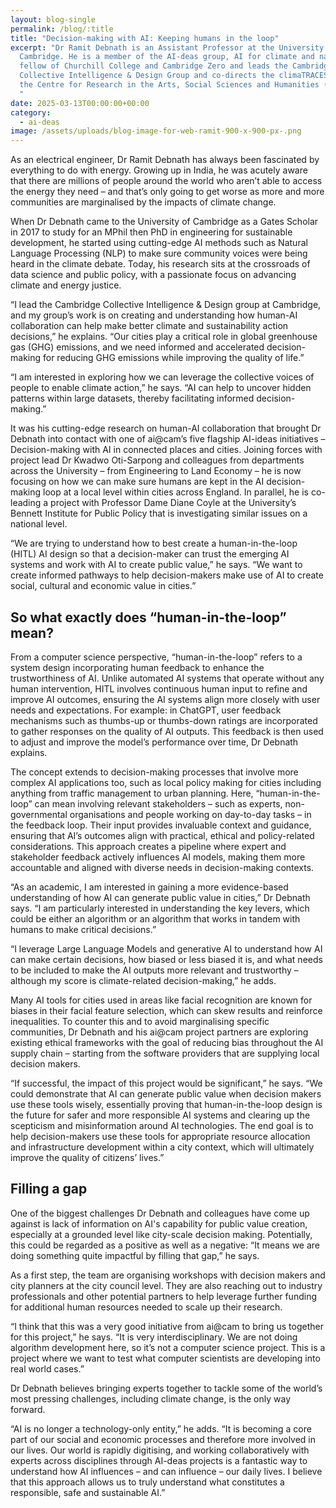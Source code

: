 ```yaml
---
layout: blog-single
permalink: /blog/:title
title: "Decision-making with AI: Keeping humans in the loop"
excerpt: "Dr Ramit Debnath is an Assistant Professor at the University of
  Cambridge. He is a member of the AI-deas group, AI for climate and nature,
  fellow of Churchill College and Cambridge Zero and leads the Cambridge
  Collective Intelligence & Design Group and co-directs the climaTRACES Lab at
  the Centre for Research in the Arts, Social Sciences and Humanities (CRASSH).
  "
date: 2025-03-13T00:00:00+00:00
category:
  - ai-deas
image: /assets/uploads/blog-image-for-web-ramit-900-x-900-px-.png
---
```

As an electrical engineer, Dr Ramit Debnath has always been fascinated by everything to do with energy. Growing up in India, he was acutely aware that there are millions of people around the world who aren’t able to access the energy they need – and that’s only going to get worse as more and more communities are marginalised by the impacts of climate change.

When Dr Debnath came to the University of Cambridge as a Gates Scholar in 2017 to study for an MPhil then PhD in engineering for sustainable development, he started using cutting-edge AI methods such as Natural Language Processing (NLP) to make sure community voices were being heard in the climate debate. Today, his research sits at the crossroads of data science and public policy, with a passionate focus on advancing climate and energy justice.

“I lead the Cambridge Collective Intelligence & Design group at Cambridge, and my group’s work is on creating and understanding how human-AI collaboration can help make better climate and sustainability action decisions,” he explains. “Our cities play a critical role in global greenhouse gas (GHG) emissions, and we need informed and accelerated decision-making for reducing GHG emissions while improving the quality of life.”

“I am interested in exploring how we can leverage the collective voices of people to enable climate action,” he says. “AI can help to uncover hidden patterns within large datasets, thereby facilitating informed decision-making.” 

It was his cutting-edge research on human-AI collaboration that brought Dr Debnath into contact with one of ai@cam’s five flagship AI-ideas initiatives – Decision-making with AI in connected places and cities. Joining forces with project lead Dr Kwadwo Oti-Sarpong and colleagues from departments across the University – from Engineering to Land Economy – he is now focusing on how we can make sure humans are kept in the AI decision-making loop at a local level within cities across England. In parallel, he is co-leading a project with Professor Dame Diane Coyle at the University’s Bennett Institute for Public Policy that is investigating similar issues on a national level.

“We are trying to understand how to best create a human-in-the-loop (HITL) AI design so that a decision-maker can trust the emerging AI systems and work with AI to create public value,” he says. “We want to create informed pathways to help decision-makers make use of AI to create social, cultural and economic value in cities.”

## So what exactly does “human-in-the-loop” mean? 

From a computer science perspective, “human-in-the-loop” refers to a system design incorporating human feedback to enhance the trustworthiness of AI. Unlike automated AI systems that operate without any human intervention, HITL involves continuous human input to refine and improve AI outcomes, ensuring the AI systems align more closely with user needs and expectations. For example: in ChatGPT, user feedback mechanisms such as thumbs-up or thumbs-down ratings are incorporated to gather responses on the quality of AI outputs. This feedback is then used to adjust and improve the model’s performance over time, Dr Debnath explains.

The concept extends to decision-making processes that involve more complex AI applications too, such as local policy making for cities including anything from traffic management to urban planning. Here, “human-in-the-loop” can mean involving relevant stakeholders – such as experts, non-governmental organisations and people working on day-to-day tasks – in the feedback loop. Their input provides invaluable context and guidance, ensuring that AI’s outcomes align with practical, ethical and policy-related considerations. This approach creates a pipeline where expert and stakeholder feedback actively influences AI models, making them more accountable and aligned with diverse needs in decision-making contexts.

“As an academic, I am interested in gaining a more evidence-based understanding of how AI can generate public value in cities,” Dr Debnath says. “I am particularly interested in understanding the key levers, which could be either an algorithm or an algorithm that works in tandem with humans to make critical decisions.”

“I leverage Large Language Models and generative AI to understand how AI can make certain decisions, how biased or less biased it is, and what needs to be included to make the AI outputs more relevant and trustworthy – although my score is climate-related decision-making,” he adds.

Many AI tools for cities used in areas like facial recognition are known for biases in their facial feature selection, which can skew results and reinforce inequalities. To counter this and to avoid marginalising specific communities, Dr Debnath and his ai@cam project partners are exploring existing ethical frameworks with the goal of reducing bias throughout the AI supply chain – starting from the software providers that are supplying local decision makers. 

“If successful, the impact of this project would be significant,” he says. “We could demonstrate that AI can generate public value when decision makers use these tools wisely, essentially proving that human-in-the-loop design is the future for safer and more responsible AI systems and clearing up the scepticism and misinformation around AI technologies. The end goal is to help decision-makers use these tools for appropriate resource allocation and infrastructure development within a city context, which will ultimately improve the quality of citizens’ lives.”

## Filling a gap

One of the biggest challenges Dr Debnath and colleagues have come up against is lack of information on AI's capability for public value creation, especially at a grounded level like city-scale decision making. Potentially, this could be regarded as a positive as well as a negative: “It means we are doing something quite impactful by filling that gap,” he says.

As a first step, the team are organising workshops with decision makers and city planners at the city council level. They are also reaching out to industry professionals and other potential partners to help leverage further funding for additional human resources needed to scale up their research.

“I think that this was a very good initiative from ai@cam to bring us together for this project,” he says. “It is very interdisciplinary. We are not doing algorithm development here, so it’s not a computer science project. This is a project where we want to test what computer scientists are developing into real world cases.”

Dr Debnath believes bringing experts together to tackle some of the world’s most pressing challenges, including climate change, is the only way forward. 

“AI is no longer a technology-only entity,” he adds. “It is becoming a core part of our social and economic processes and therefore more involved in our lives. Our world is rapidly digitising, and working collaboratively with experts across disciplines through AI-deas projects is a fantastic way to understand how AI influences – and can influence – our daily lives. I believe that this approach allows us to truly understand what constitutes a responsible, safe and sustainable AI.”